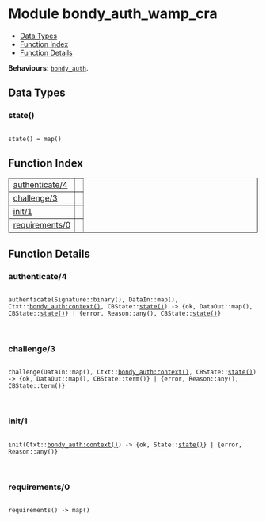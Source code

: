 

# Module bondy_auth_wamp_cra #
* [Data Types](#types)
* [Function Index](#index)
* [Function Details](#functions)

__Behaviours:__ [`bondy_auth`](bondy_auth.md).

<a name="types"></a>

## Data Types ##




### <a name="type-state">state()</a> ###


<pre><code>
state() = map()
</code></pre>

<a name="index"></a>

## Function Index ##


<table width="100%" border="1" cellspacing="0" cellpadding="2" summary="function index"><tr><td valign="top"><a href="#authenticate-4">authenticate/4</a></td><td></td></tr><tr><td valign="top"><a href="#challenge-3">challenge/3</a></td><td></td></tr><tr><td valign="top"><a href="#init-1">init/1</a></td><td></td></tr><tr><td valign="top"><a href="#requirements-0">requirements/0</a></td><td></td></tr></table>


<a name="functions"></a>

## Function Details ##

<a name="authenticate-4"></a>

### authenticate/4 ###

<pre><code>
authenticate(Signature::binary(), DataIn::map(), Ctxt::<a href="bondy_auth.md#type-context">bondy_auth:context()</a>, CBState::<a href="#type-state">state()</a>) -&gt; {ok, DataOut::map(), CBState::<a href="#type-state">state()</a>} | {error, Reason::any(), CBState::<a href="#type-state">state()</a>}
</code></pre>
<br />

<a name="challenge-3"></a>

### challenge/3 ###

<pre><code>
challenge(DataIn::map(), Ctxt::<a href="bondy_auth.md#type-context">bondy_auth:context()</a>, CBState::<a href="#type-state">state()</a>) -&gt; {ok, DataOut::map(), CBState::term()} | {error, Reason::any(), CBState::term()}
</code></pre>
<br />

<a name="init-1"></a>

### init/1 ###

<pre><code>
init(Ctxt::<a href="bondy_auth.md#type-context">bondy_auth:context()</a>) -&gt; {ok, State::<a href="#type-state">state()</a>} | {error, Reason::any()}
</code></pre>
<br />

<a name="requirements-0"></a>

### requirements/0 ###

<pre><code>
requirements() -&gt; map()
</code></pre>
<br />

